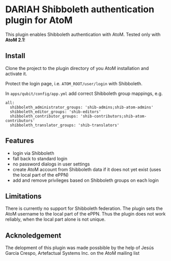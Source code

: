DARIAH Shibboleth authentication plugin for AtoM
===================

This plugin enables Shibboleth authentication with AtoM.
Tested only with **AtoM 2.1**!

Install
-------------------
Clone the project to the plugin directory of you AtoM installation and activate it.

Protect the login page, i.e. `ATOM_ROOT/user/login` with Shibboleth.

In `apps/qubit/config/app.yml` add correct Shibboleth group mappings, e.g.
```
all:
  shibboleth_administrator_groups: 'shib-admins;shib-atom-admins'
  shibboleth_editor_groups: 'shib-editors'
  shibboleth_contributor_groups: 'shib-contributors;shib-atom-contributors'
  shibboleth_translator_groups: 'shib-translators'
```

Features
-------------------
- login via Shibboleth
- fall back to standard login
- no password dialogs in user settings
- create AtoM account from Shibboleth data if it does not yet exist
  (uses the local part of the ePPN)
- add and remove privileges based on Shibboleth groups on each login

Limitations
-------------------
There is currently no support for Shibboleth federation.
The plugin sets the AtoM username to the local part of the ePPN.
Thus the plugin does not work reliably, when the local part alone is not unique.


Acknoledgement
-------------------
The delopment of this plugin was made possbible by the help of
Jesús García Crespo, Artefactual Systems Inc.
on the AtoM mailing list
